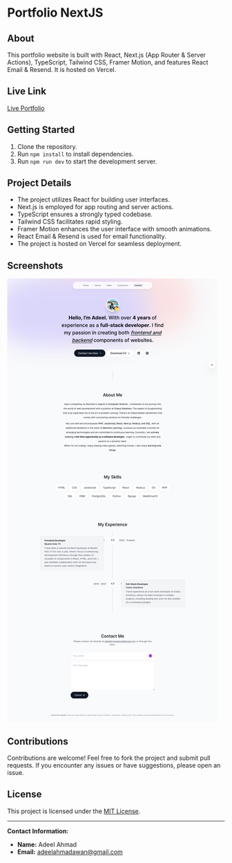 # Portfolio NextJS

## About

This portfolio website is built with React, Next.js (App Router & Server Actions), TypeScript, Tailwind CSS, Framer Motion, and features React Email & Resend. It is hosted on Vercel.

## Live Link

[Live Portfolio](https://portfolio-adeel-ahmad.vercel.app/)

## Getting Started

1. Clone the repository.
2. Run `npm install` to install dependencies.
3. Run `npm run dev` to start the development server.

## Project Details

- The project utilizes React for building user interfaces.
- Next.js is employed for app routing and server actions.
- TypeScript ensures a strongly typed codebase.
- Tailwind CSS facilitates rapid styling.
- Framer Motion enhances the user interface with smooth animations.
- React Email & Resend is used for email functionality.
- The project is hosted on Vercel for seamless deployment.

## Screenshots

![Portfolio NextJS](screenshots/Screenshot%202023-12-31%20at%2014-30-24%20Adeel%20Ahmad%20Personal%20Portfolio.png)

## Contributions

Contributions are welcome! Feel free to fork the project and submit pull requests. If you encounter any issues or have suggestions, please open an issue.

## License

This project is licensed under the [MIT License](LICENSE).

---

**Contact Information:**

- **Name:** Adeel Ahmad
- **Email:** adeelahmadawan@gmail.com
